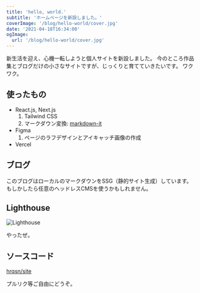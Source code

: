 ```yaml
---
title: 'hello, world.'
subtitle: 'ホームページを新設しました。'
coverImage: '/blog/hello-world/cover.jpg'
date: '2021-04-18T16:34:00'
ogImage:
  url: '/blog/hello-world/cover.jpg'
---
```


新生活を迎え、心機一転しようと個人サイトを新設しました。
今のところ作品集とブログだけの小さなサイトですが、じっくりと育てていきたいです。
ワクワク。

## 使ったもの

- React.js, Next.js
  1. Tailwind CSS
  2. マークダウン変換: [markdown-it](https://github.com/markdown-it/markdown-it/)
- Figma
  1. ページのラフデザインとアイキャッチ画像の作成
- Vercel

## ブログ

このブログはローカルのマークダウンをSSG（静的サイト生成）しています。
もしかしたら任意のヘッドレスCMSを使うかもしれません。

## Lighthouse

![Lighthouse](/blog/hello-world/1.png)

やったぜ。

## ソースコード

[hrqsn/site](https://github.com/hrqsn/site/)

プルリク等ご自由にどうぞ。